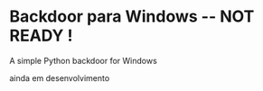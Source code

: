 # Backdoor para Windows -- NOT READY !
A simple Python backdoor for Windows

ainda em desenvolvimento
